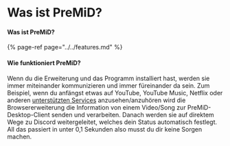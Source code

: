 # Was ist PreMiD?

#### Was ist PreMiD?

{% page-ref page="../../features.md" %}

#### Wie funktioniert PreMiD?

Wenn du die Erweiterung und das Programm installiert hast, werden sie immer miteinander kommunizieren und immer füreinander da sein. Zum Beispiel, wenn du anfängst etwas auf YouTube, YouTube Music, Netflix oder anderen [unterstützten Services](https://github.com/PreMiD/PreMiD/wiki/Support#services) anzusehen/anzuhören wird die Browsererweiterung die Information von einem Video/Song zur PreMiD-Desktop-Client senden und verarbeiten. Danach werden sie auf direktem Wege zu Discord weitergeleitet, welches dein Status automatisch festlegt. All das passiert in unter 0,1 Sekunden also musst du dir keine Sorgen machen.

